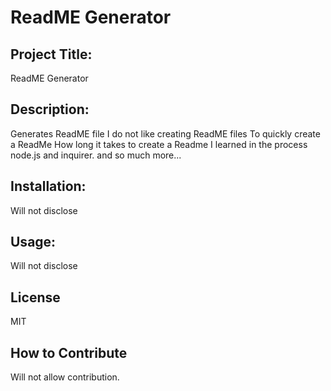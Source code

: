 # ReadME Generator
  ## Project Title:
  ReadME Generator

  ## Description:
  Generates ReadME file
  I do not like creating ReadME files
  To quickly create a ReadMe
  How long it takes to create a Readme
  I learned in the process node.js and inquirer. and so much more...
  ## Installation: 

  Will not disclose
  ## Usage:

  Will not disclose
  ## License

  MIT

  ## How to Contribute
  Will not allow contribution.
